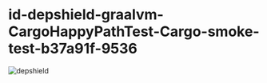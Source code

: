 # id-depshield-graalvm-CargoHappyPathTest-Cargo-smoke-test-b37a91f-9536

![depshield](https://dev1.dev.depshield.sonatype.org/badges/depshield-testing/id-depshield-graalvm-CargoHappyPathTest-Cargo-smoke-test-b37a91f-9536/depshield.svg)